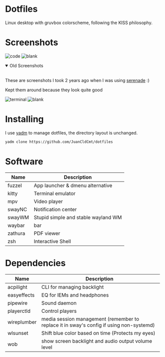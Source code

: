 # Dotfiles

Linux desktop with gruvbox colorscheme, following the KISS philosophy.

# Screenshots

![code](https://github.com/rywng/dotfiles/assets/72336775/2101a2b3-240f-4c18-9bd4-630c1d4c9036)
![blank](https://github.com/rywng/dotfiles/assets/72336775/c8626d9b-2ea1-4576-946d-883fb5b3688f)

<details open>
<summary>Old Screenshots</summary>
<br>

These are screenshots I took 2 years ago when I was using [serenade](https://github.com/rywng/dotfiles/commit/85e37a124be69b2c9366c6745204457c91cb8871) :)

Kept them around because they look quite good

![terminal](https://user-images.githubusercontent.com/72336775/176679848-a66143cb-0df8-4fd0-a567-66693c33741e.png)
![blank](https://user-images.githubusercontent.com/72336775/176679629-c8da017a-2daf-4871-a34f-75bcd3738e28.png)

</details>

# Installing

I use [yadm](https://github.com/TheLocehiliosan/yadm) to manage dotfiles, the directory layout is unchanged.

```bash
yadm clone https://github.com/JuanCldCmt/dotfiles
```

# Software

| Name    | Description                         |
| ------- | ----------------------------------- |
| fuzzel  | App launcher & dmenu alternative    |
| kitty   | Terminal emulator                   |
| mpv     | Video player                        |
| swayNC  | Notification center                 |
| swayWM  | Stupid simple and stable wayland WM |
| waybar  | bar                                 |
| zathura | PDF viewer                          |
| zsh     | Interactive Shell                   |

# Dependencies

| Name        | Description                                                                             |
| ----------- | --------------------------------------------------------------------------------------- |
| acpilight   | CLI for managing backlight                                                              |
| easyeffects | EQ for IEMs and headphones                                                              |
| pipewire    | Sound daemon                                                                            |
| playerctld  | Control players                                                                         |
| wireplumber | media session management (remember to replace it in sway's config if using non-systemd) |
| wlsunset    | Shift blue color based on time (Protects my eyes)                                       |
| wob         | show screen backlight and audio output volume level                                     |
